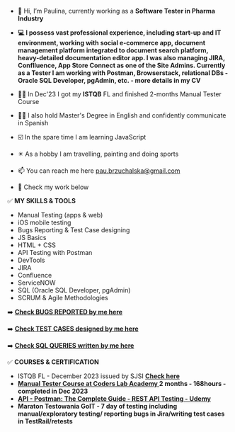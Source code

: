 - 👋 Hi, I’m Paulina, currently working as a **Software Tester in Pharma Industry**
-  **💻 I possess vast professional experience, including start-up and IT environment, working with social e-commerce app, document management platform integrated to document search platform, heavy-detailed documentation editor app. I was also managing JIRA, Conflluence, App Store Connect as one of the Site Admins. 
Currently as a Tester I am working with Postman, Browserstack, relational DBs - Oracle SQL Developer, pgAdmin, etc. - more details in my CV**

- 👩‍💼 In Dec'23 I got my **ISTQB** FL and finished 2-months Manual Tester Course
- 👩‍🎓 I also hold Master's Degree in English and confidently communicate in Spanish
- ☑️ In the spare time I am learning JavaScript
- ✴️ As a hobby I am travelling, painting  and doing sports
- 📫 You can reach me here pau.brzuchalska@gmail.com
- 🔽 Check my work below

✅ **MY SKILLS & TOOLS**

- Manual Testing (apps & web)
- iOS mobile testing 
- Bugs Reporting & Test Case designing
- JS Basics
- HTML + CSS
- API Testing with Postman
- DevTools 
- JIRA
- Confluence
- ServiceNOW
- SQL (Oracle SQL Developer, pgAdmin)
- SCRUM & Agile Methodologies

  
 ➡️ <a href="https://github.com/pau-qa/Bug-Reports"><b>Check **BUGS REPORTED** by me here</b></a>
 
 ➡️ <a href="https://github.com/pau-qa/Test-Cases-"><b>Check **TEST CASES** designed by me here</b></a>

 ➡️ <a href="https://github.com/pau-qa/SQL-queries"><b>Check **SQL QUERIES** written by me here</b></a>
 



✅ **COURSES & CERTIFICATION**
- ISTQB FL - December 2023 issued by SJSI <a href="https://postimg.cc/ftBNQrQD"><b>**Check here<b>**</a>
- <a href="https://coderslab.pl/pl/tester-manualny"><b> **Manual Tester Course at Coders Lab Academy** </b></a> 2 months - 168hours - completed in Dec 2023
- <a href="https://www.udemy.com/course/postman-the-complete-guide/"><b> **API - Postman: The Complete Guide - REST API Testing - Udemy** </b></a>
- Maraton Testowania GoIT - 7 day of testing including manual/exploratory testing/ reporting bugs in Jira/writing test cases in TestRail/retests

